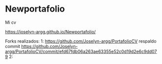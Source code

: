 # Newportafolio
Mi cv 

https://joselyn-argg.github.io/Newportafolio/

Forks realizados:
1: https://github.com/Joselyn-argg/PortafolioCV respaldo commit https://github.com/Joselyn-argg/PortafolioCV/commit/efd67fdb06a263ae63355e52c0d19d2e6c9dd079
2: 

